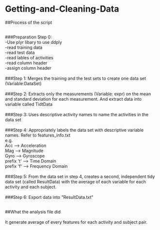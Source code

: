 Getting-and-Cleaning-Data
=========================

##Process of the script<BR><BR>

###Preparation Step 0: <BR>
-Use plyr libary to use ddply <BR>
-read training data<BR>
-read test data<BR>
-read lables of activities<BR>
-read column header<BR>
-assign column header<BR>
<BR>
###Step 1: Merges the training and the test sets to create one data set (Variable:DataSet)<BR>
<BR>
###Step 2: Extracts only the measurements (Variable: expr) on the mean and standard deviation for each measurement. And extract data into variable called TidtData<BR>
<BR>
###Step 3: Uses descriptive activity names to name the activities in the data set<BR>
<BR>
###Step 4: Appropriately labels the data set with descriptive variable names. Refer to features_info.txt<BR>
        e.g.  <BR>
              Acc --> Acceleration<BR>
              Mag --> Magnitude<BR>
              Gyro -->  Gyroscope<BR>
              prefix 't' --> Time Domain<BR>
              prefix 'f' --> Frequency Domain<BR>
<BR>
###Step 5: From the data set in step 4, creates a second, independent tidy data set (called ResultData) with the average of each variable for each activity and each subject.<BR>
<BR>
###Step 6: Export data into "ResultData.txt" <BR>
<BR>

##What the analysis file did<BR><BR>
It generate average of every features for each activity and subject pair.

